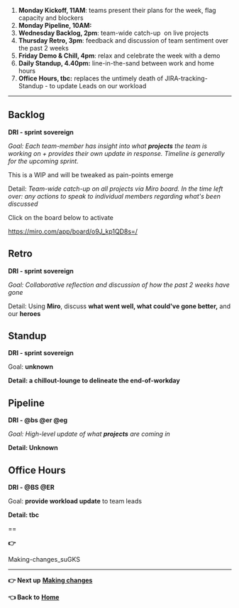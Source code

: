 1.  **Monday Kickoff, 11AM**: teams present their plans for the week, flag capacity and blockers
2.  **Monday Pipeline, 10AM:**
3.  **Wednesday Backlog, 2pm**: team-wide catch-up  on live projects
4.  **Thursday Retro, 3pm**: feedback and discussion of team sentiment over the past 2 weeks
5.  **Friday Demo & Chill, 4pm**: relax and celebrate the week with a demo
6.  **Daily Standup, 4.40pm:** line-in-the-sand between work and home hours
7.  **Office Hours, tbc:** replaces the untimely death of JIRA-tracking-Standup - to update Leads on our workload

* * * * *

Backlog
-------

**DRI - sprint sovereign**

*Goal: Each team-member has insight into what* ***projects*** *the team is working on + provides their own update in response. Timeline is generally for the upcoming sprint.*

This is a WIP and will be tweaked as pain-points emerge

Detail: *Team-wide catch-up on all projects via Miro board. In the time left over: any actions to speak to individual members regarding what's been discussed*

Click on the board below to activate

https://miro.com/app/board/o9J_kp1QD8s=/

Retro
-----

**DRI - sprint sovereign**

*Goal: Collaborative reflection and discussion of how the past 2 weeks have gone*

Detail: Using **Miro**, discuss **what went well, what could've gone better,** and our **heroes**

Standup
-------

**DRI - sprint sovereign**

Goal: **unknown**

**Detail: a chillout-lounge to delineate the end-of-workday**

Pipeline
--------

**DRI - @bs @er @eg**

*Goal: High-level update of what* ***projects*** *are coming in*

**Detail: Unknown**

Office Hours
------------

**DRI - @BS @ER**

Goal: **provide workload update** to team leads

**Detail: tbc**

==

**👉**

Making-changes_suGKS

* * * * *

**👉 Next up** **[Making changes](https://coda.io/d/handbook_d8YyqXR1Myf/Making-changes_suGKS)**

**👈 Back to** **[Home](https://coda.io/d/handbook_d8YyqXR1Myf/Home_suMUJ)**